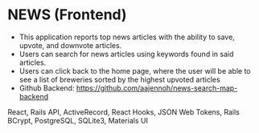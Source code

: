 # NEWS (Frontend)

* This application reports top news articles with the ability to save, upvote, and downvote articles.
* Users can search for news articles using keywords found in said articles.
* Users can click back to the home page, where the user will be able to see a list of breweries sorted by the highest upvoted articles
* Github Backend: https://github.com/aajennoh/news-search-map-backend

React, Rails API, ActiveRecord, React Hooks, JSON Web Tokens, Rails BCrypt, PostgreSQL, SQLite3, Materials UI

